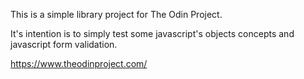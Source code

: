 This is a simple library project for The Odin Project.

It's intention is to simply test some javascript's objects concepts and javascript form validation.

https://www.theodinproject.com/
